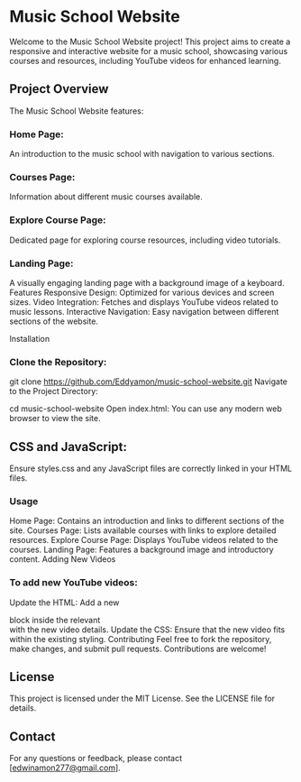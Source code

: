 # Music School Website
Welcome to the Music School Website project! This project aims to create a responsive and interactive website for a music school, showcasing various courses and resources, including YouTube videos for enhanced learning.

## Project Overview
The Music School Website features:

### Home Page:
 An introduction to the music school with navigation to various sections.
### Courses Page:
 Information about different music courses available.
### Explore Course Page:
 Dedicated page for exploring course resources, including video tutorials.
### Landing Page:
 A visually engaging landing page with a background image of a keyboard.
Features
Responsive Design: Optimized for various devices and screen sizes.
Video Integration: Fetches and displays YouTube videos related to music lessons.
Interactive Navigation: Easy navigation between different sections of the website.

Installation

### Clone the Repository:
git clone https://github.com/Eddyamon/music-school-website.git
Navigate to the Project Directory:


cd music-school-website
Open index.html: You can use any modern web browser to view the site.

## CSS and JavaScript:
 Ensure styles.css and any JavaScript files are correctly linked in your HTML files.

### Usage
Home Page: Contains an introduction and links to different sections of the site.
Courses Page: Lists available courses with links to explore detailed resources.
Explore Course Page: Displays YouTube videos related to the courses.
Landing Page: Features a background image and introductory content.
Adding New Videos

### To add new YouTube videos:
Update the HTML: Add a new <div> block inside the relevant <div id="video-container"> with the new video details.
Update the CSS: Ensure that the new video fits within the existing styling.
Contributing
Feel free to fork the repository, make changes, and submit pull requests. Contributions are welcome!

## License
This project is licensed under the MIT License. See the LICENSE file for details.

## Contact
For any questions or feedback, please contact [edwinamon277@gmail.com].